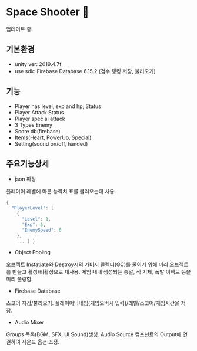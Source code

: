 # Space Shooter :rocket:

업데이트 중!


## 기본환경
- unity ver: 2019.4.7f
- use sdk: Firebase Database 6.15.2 (점수 랭킹 저장, 불러오기)


## 기능
- Player has level, exp and hp, Status
- Player Attack Status
- Player special attack
- 3 Types Enemy
- Score db(firebase)
- Items(Heart, PowerUp, Special)
- Setting(sound on/off, handed)


## 주요기능상세
- json 파싱

플레이어 레벨에 따른 능력치 표를 불러오는데 사용.
```c
{
  "PlayerLevel": [
    {
      "Level": 1,
      "Exp": 5,
      "EnemySpeed": 0
    },
    ... ] }
```

- Object Pooling

오브젝트 Instatiate와 Destroy시의 가비지 콜렉터(GC)를 줄이기 위해 미리 오브젝트를 만들고 활성/비활성으로 재사용. 게임 내내 생성되는 총알, 적 기체, 폭발 이펙트 등을 미리 풀링함.


- Firebase Database

스코어 저장/불러오기. 플레이어닉네임(게임오버시 입력)/레벨/스코어/게임시간을 저장.


- Audio Mixer

Groups 목록(BGM, SFX, UI Sound)생성. Audio Source 컴포넌트의 Output에 연결하여 사운드 옵션 조정.
